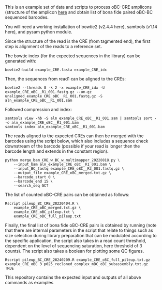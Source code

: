 This is an example set of data and scripts to process oBC-CRE amplicons (structure of the amplicon [here](https://github.com/shendurelab/scQers/blob/main/custom_amplicon_structures/oBC_CRE_subassembly.gbk) and obtain list of bona fide paired oBC-BC sequenced barcodes.

You will need a working installation of bowtie2 (v2.4.4 here), samtools (v1.14 here), and pysam python module. 

Since the structure of the read is the CRE (from tagmented end), the first step is alignment of the reads to a reference set. 

The bowtie index (for the expected sequences in the library) can be generated with:

```bowtie2-build example_CRE.fasta example_CRE_idx```

Then, the sequences from read1 can be aligned to the CREs: 

```bowtie2 --threads 8 -k 2 -x example_CRE_idx -U example_CRE_oBC__R1_001.fastq.gz --un-gz unaligned_example_CRE_oBC__R1_001.fastq.gz -S aln_example_CRE_oBC__R1_001.sam```

Followed compression and index: 
```
samtools view -hb -S aln_example_CRE_oBC__R1_001.sam | samtools sort - -o aln_example_CRE_oBC__R1_001.bam
samtools index aln_example_CRE_oBC__R1_001.bam
```

The reads aligned to the expected CREs can then be merged with the barcodes using the script below, which also includes a sequence check downstream of the barcode (possible if your read is longer then the barcode length and extends in the constant region). 
```
python merge_bam_CRE_w_BC_w_multimapper_20220818.py \
    --input_bam aln_example_CRE_oBC__R1_001.bam \
    --input_BC_fastq example_CRE_oBC__R3_001.fastq.gz \
    --output_file example_CRE_oBC_merged.txt.gz \
    --barcode_start 0 \
    --barcode_end 15 \
    --search_seq GCT
```

The list of counted oBC-CRE pairs can be obtained as follows: 
```
Rscript pileup_BC_CRE_20220404.R \
	example_CRE_oBC_merged.txt.gz \
	example_CRE_oBC_pileup.txt \
	example_CRE_oBC_full_pileup.txt
```

Finally, the final list of bona fide oBC-CRE pairs is obtained by running (note that there are internal parameters in the script that relate to things such as size selection during library preparation that can be modulated according to the specific application, the script also takes in a read count threshold, dependent on the level of sequencing saturation, here threshold of 3 counts). The script also takes a boolean for plotting some QC figures. 
```
Rscript pileup_BC_CRE_20240209.R example_CRE_oBC_full_pileup.txt.gz example_CRE_oBC 3 p025_recloned_complex_mBC_oBC_subassembly.txt.gz TRUE
```

This repository contains the expected input and outputs of all above commands as examples.  
